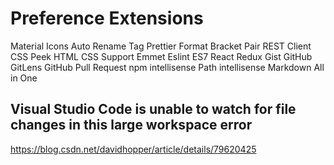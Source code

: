 # Preference Extensions

Material Icons
Auto Rename Tag
Prettier Format
Bracket Pair
REST Client
CSS Peek
HTML CSS Support
Emmet
Eslint
ES7 React Redux
Gist
GitHub
GitLens
GitHub Pull Request
npm intellisense
Path intellisense
Markdown All in One

## Visual Studio Code is unable to watch for file changes in this large workspace error

<https://blog.csdn.net/davidhopper/article/details/79620425>
